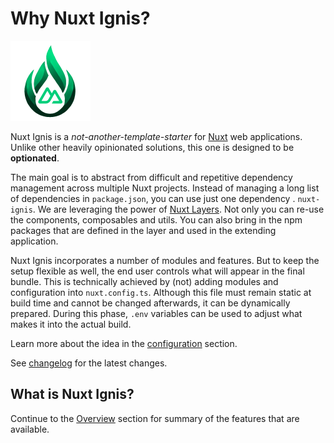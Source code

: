 # Why Nuxt Ignis?

![Nuxt Ignis](https://raw.githubusercontent.com/AloisSeckar/nuxt-ignis/refs/heads/main/core/public/nuxt-ignis.png)

Nuxt Ignis is a _not-another-template-starter_ for [Nuxt](https://nuxt.com/) web applications. Unlike other heavily opinionated solutions, this one is designed to be **optionated**.

The main goal is to abstract from difficult and repetitive dependency management across multiple Nuxt projects. Instead of managing a long list of dependencies in `package.json`, you can use just one dependency . `nuxt-ignis`. We are leveraging the power of [Nuxt Layers](https://nuxt.com/docs/getting-started/layers). Not only you can re-use the components, composables and utils. You can also bring in the npm packages that are defined in the layer and used in the extending application.

Nuxt Ignis incorporates a number of modules and features. But to keep the setup flexible as well, the end user controls what will appear in the final bundle. This is technically achieved by (not) adding modules and configuration into `nuxt.config.ts`. Although this file must remain static at build time and cannot be changed afterwards, it can be dynamically prepared. During this phase, `.env` variables can be used to adjust what makes it into the actual build.

Learn more about the idea in the [configuration](/2-1-configuration) section.

See [changelog](4-1-changelog.html) for the latest changes.

## What is Nuxt Ignis?

Continue to the [Overview](/1-2-overview) section for summary of the features that are available.

